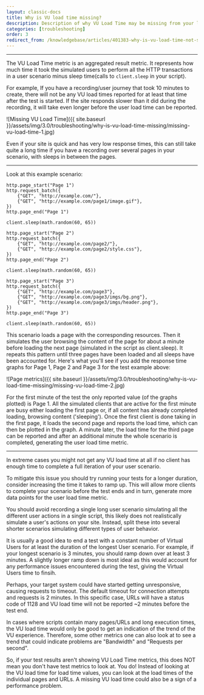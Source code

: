 ```yaml
---
layout: classic-docs
title: Why is VU load time missing?
description: Description of why VU Load Time may be missing from your load test result.
categories: [troubleshooting]
order: 3
redirect_from: /knowledgebase/articles/401383-why-is-vu-load-time-not-showing-in-my-results-gr
---
```


***

The VU Load Time metric is an aggregated result metric. It represents how much time it took the simulated users to perform all the HTTP transactions in a user scenario minus sleep time(calls to `client.sleep` in your script).

For example, If you have a recording/user journey that took 10 minutes to create, there will not be any VU load times reported for at least that time after the test is started. If the site responds slower than it did during the recording, it will take even longer before the user load time can be reported.

![Missing VU Load Time]({{ site.baseurl }}/assets/img/3.0/troubleshooting/why-is-vu-load-time-missing/missing-vu-load-time-1.jpg)

Even if your site is quick and has very low response times, this can still take quite a long time if you have a recording over several pages in your scenario, with sleeps in between the pages.

***

Look at this example scenario:

```
http.page_start("Page 1")
http.request_batch({
    {"GET", "http://example.com/"},
    {"GET", "http://example.com/page1/image.gif"},
})
http.page_end("Page 1")

client.sleep(math.random(60, 65))

http.page_start("Page 2")
http.request_batch({
    {"GET", "http://example.com/page2/"},
    {"GET", "http://example.com/page2/style.css"},
})
http.page_end("Page 2")

client.sleep(math.random(60, 65))

http.page_start("Page 3")
http.request_batch({
    {"GET", "http://example.com/page3"},
    {"GET", "http://example.com/page3/imgs/bg.png"},
    {"GET", "http://example.com/page3/imgs/header.png"},
})
http.page_end("Page 3")

client.sleep(math.random(60, 65))

```
 This scenario loads a page with the corresponding resources. Then it simulates the user browsing the content of the page for about a minute before loading the next page (simulated in the script as client.sleep). It repeats this pattern until three pages have been loaded and all sleeps have been accounted for. Here's what you'll see if you add the response time graphs for Page 1, Page 2 and Page 3 for the test example above:

![Page metrics]({{ site.baseurl }}/assets/img/3.0/troubleshooting/why-is-vu-load-time-missing/missing-vu-load-time-2.jpg)

For the first minute of the test the only reported value (of the graphs plotted) is Page 1. All the simulated clients that are active for the first minute are busy either loading the first page or, if all content has already completed loading, browsing content ('sleeping'). Once the first client is done taking in the first page, it loads the second page and reports the load time, which can then be plotted in the graph. A minute later, the load time for the third page can be reported and after an additional minute the whole scenario is completed, generating the user load time metric.

***

In extreme cases you might not get any VU load time at all if no client has enough time to complete a full iteration of your user scenario.

To mitigate this issue you should try running your tests for a longer duration, consider increasing the time it takes to ramp up. This will allow more clients to complete your scenario before the test ends and in turn, generate more data points for the user load time metric.

You should avoid recording a single long user scenario simulating all the different user actions in a single script, this likely does not realistically simulate a user's actions on your site. Instead, split these into several shorter scenarios simulating different types of user behavior.

It is usually a good idea to end a test with a constant number of Virtual Users for at least the duration of the longest User scenario. For example, if your longest scenario is 3 minutes, you should ramp down over at least 3 minutes. A slightly longer ramp down is most ideal as this would account for any performance issues encountered during the test, giving the Virtual Users time to finsih. 

Perhaps, your target system could have started getting unresponsive, causing requests to timeout. The default timeout for connection attempts and requests is 2 minutes. In this specific case, URLs will have a status code of 1128 and VU load time will not be reported ~2 minutes before the test end.

In cases where scripts contain many pages/URLs and long execution times, the VU load time would only be good to get an indication of the trend of the VU experience. Therefore, some other metrics one can also look at to see a trend that could indicate problems are "Bandwidth" and "Requests per second".

So, if your test results aren't showing VU Load Time metrics, this does NOT mean you don't have test metrics to look at. You do! Instead of looking at the VU load time for load time values, you can look at the load times of the individual pages and URLs. A missing VU load time could also be a sign of a performance problem.
